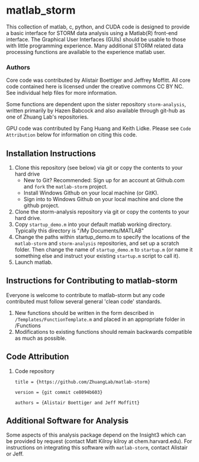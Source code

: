 # matlab_storm #
This collection of matlab, c, python, and CUDA code is designed to provide a basic interface for STORM data analysis using a Matlab(R) front-end interface.  The Graphical User Interfaces (GUIs) should be usable to those with little programming experience.  Many additional STORM related data processing functions are available to the experience matlab user.  

### Authors ###
Core code was contributed by Alistair Boettiger and Jeffrey Moffitt.  All core code contained here is licensed under the creative commons CC BY NC.  See individual help files for more information.

Some functions are dependent upon the sister repository `storm-analysis`, written primarily by Hazen Babcock and also available through git-hub as one of Zhuang Lab's repositories.   

GPU code was contributed by Fang Huang and Keith Lidke.   Please see `Code Attribution` below for information on citing this code. 

## Installation Instructions ##
1. Clone this repository (see below) via git or copy the contents to your hard drive
    * New to Git? Recommended: Sign up for an account at Github.com and `fork` the `matlab-storm` project.
    * Install Windows Github on your local machine (or GitK).
    * Sign into to Windows Github on your local machine and clone the github project.
2. Clone the storm-analysis repository via git or copy the contents to your hard drive. 
2. Copy `startup_demo.m` into your default matlab working directory. Typically this directory is "/My Documents/MATLAB"
3. Change the paths within startup\_demo.m to specify the locations of the `matlab-storm` and `storm-analysis` repositories, and set up a scratch folder.  Then change the name of `startup_demo.m` to `startup.m` (or name it something else and instruct your existing `startup.m` script to call it).  
5. Launch matlab.

## Instructions for Contributing to matlab-storm
Everyone is welcome to contribute to matlab-storm but any code contributed must follow several general 'clean code' standards.

1. New functions should be written in the form described in `/Templates/FunctionTemplate.m` and placed in an appropriate folder in /Functions
2. Modifications to existing functions should remain backwards compatible as much as possible.

## Code Attribution
1. Code repository
 
     `title = {https://github.com/ZhuangLab/matlab-storm}`

     `version = {git commit ce8094b603}`  

	`authors = {Alistair Boettiger and Jeff Moffitt}`


## Additional Software for Analysis
Some aspects of this analysis package depend on the Insight3 which can be provided by request (contact Matt Kilroy kilroy at chem.harvard.edu). For instructions on integrating this software with `matlab-storm`, contact Alistair or Jeff. 
